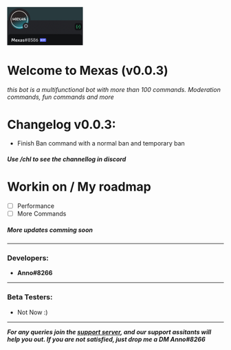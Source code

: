 <img src="./Logo/E1C25F4B-2017-4367-9179-1F39C565B6CD.jpeg" width=35% height=35%>

# **Welcome to Mexas (v0.0.3)**
*this bot is a multifunctional bot with more than 100 commands. Moderation commands, fun commands and more*

# **Changelog v0.0.3:**
- Finish Ban command with a normal ban and temporary ban
##### Use /chl to see the channellog in discord 

# **Workin on / My roadmap**
- [ ] Performance
- [ ] More Commands

##### More updates comming soon

---

### **Developers:**
- **Anno#8266**
------------
### **Beta Testers:**
- Not Now :)
------------
***For any queries join the [support server](https://discord.gg/CommingSoon "support server"), and our support 
assitants will help you out. If you are not satisfied, just drop me a DM Anno#8266***
